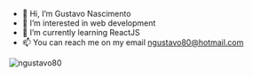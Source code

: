 - 👋 Hi, I’m Gustavo Nascimento
- 👀 I’m interested in web development
- 🌱 I’m currently learning ReactJS
- 📫 You can reach me on my email ngustavo80@hotmail.com
 <img src="https://komarev.com/ghpvc/?username=SEUUSUARIO&color=green" alt="ngustavo80" />

